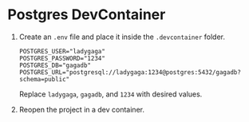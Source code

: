 # Postgres DevContainer

1. Create an `.env` file and place it inside the `.devcontainer` folder.

    ```text
    POSTGRES_USER="ladygaga"
    POSTGRES_PASSWORD="1234"
    POSTGRES_DB="gagadb"
    POSTGRES_URL="postgresql://ladygaga:1234@postgres:5432/gagadb?schema=public"
    ```

    Replace `ladygaga`, `gagadb`, and `1234` with desired values.

2. Reopen the project in a dev container.
